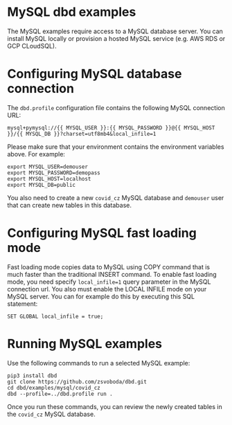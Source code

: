 # MySQL dbd examples
The MySQL examples require access to a MySQL database server. You can install MySQL locally 
or provision a hosted MySQL service (e.g. AWS RDS or GCP CLoudSQL).  

# Configuring MySQL database connection
The `dbd.profile` configuration file contains the following MySQL connection URL:

`mysql+pymysql://{{ MYSQL_USER }}:{{ MYSQL_PASSWORD }}@{{ MYSQL_HOST }}/{{ MYSQL_DB }}?charset=utf8mb4&local_infile=1`

Please make sure that your environment contains the environment variables above. For example:

```shell
export MYSQL_USER=demouser
export MYSQL_PASSWORD=demopass
export MYSQL_HOST=localhost
export MYSQL_DB=public
```

You also need to create a new `covid_cz` MySQL database and `demouser` user that can create new tables in this database.

# Configuring MySQL fast loading mode
Fast loading mode copies data to MySQL using COPY command that is much faster than the traditional INSERT command. 
To enable fast loading mode, you need specify `local_infile=1` query parameter in the MySQL connection url.
You also must enable the LOCAL INFILE mode on your MySQL server. You can for example do this by executing this 
SQL statement:

```mysql
SET GLOBAL local_infile = true;
```

# Running MySQL examples
Use the following commands to run a selected MySQL example:

```shell
pip3 install dbd
git clone https://github.com/zsvoboda/dbd.git
cd dbd/examples/mysql/covid_cz
dbd --profile=../dbd.profile run . 
```

Once you run these commands, you can review the newly created tables in the `covid_cz` MySQL database.
